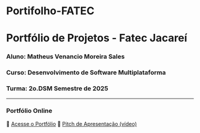 # Portifolho-FATEC

# Portfólio de Projetos - Fatec Jacareí
### Aluno: Matheus Venancio Moreira Sales
### Curso: Desenvolvimento de Software Multiplataforma
### Turma: 2o.DSM Semestre de 2025
 
---

### Portfólio Online  
🔗 [Acesse o Portfólio](https://matheussales95.github.io/Portifolho-FATEC/)
🎤 [Pitch de Apresentação (vídeo)](LINK_PARA_VIDEO_NO_TEAMS)
